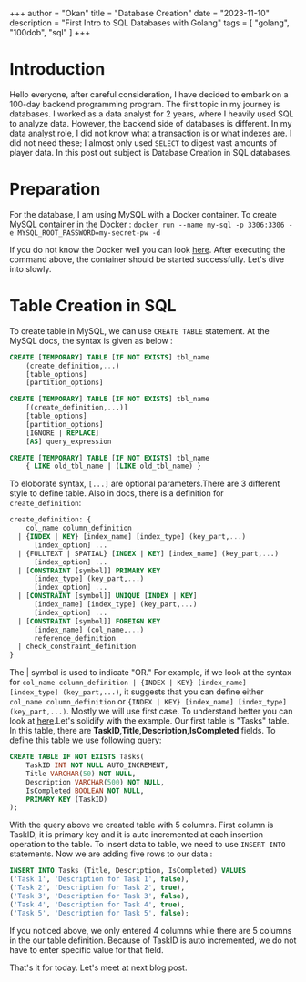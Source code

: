 +++
author = "Okan"
title = "Database Creation"
date = "2023-11-10"
description = "First Intro to SQL Databases with Golang"
tags = [
    "golang",
    "100dob",
    "sql"
]
+++

# Introduction

Hello everyone, after careful consideration, I have decided to embark on a 100-day backend programming program. The first topic in my journey is databases. I worked as a data analyst for 2 years, where I heavily used SQL to analyze data. However, the backend side of databases is different. In my data analyst role, I did not know what a transaction is or what indexes are. I did not need these; I almost only used `SELECT` to digest vast amounts of player data. In this post out subject is Database Creation in SQL databases.

# Preparation

For the database, I am using MySQL with a Docker container. To create MySQL container in the Docker : 
`docker run --name my-sql -p 3306:3306 -e MYSQL_ROOT_PASSWORD=my-secret-pw -d`

If you do not know the Docker well you can look [here](https://docs.docker.com/language/golang/). After executing the command above, the container should be started successfully. Let's dive into slowly.

# Table Creation in SQL 

To create table in MySQL, we can use `CREATE TABLE` statement. At the MySQL docs, the syntax is given as below :

```sql
CREATE [TEMPORARY] TABLE [IF NOT EXISTS] tbl_name
    (create_definition,...)
    [table_options]
    [partition_options]

CREATE [TEMPORARY] TABLE [IF NOT EXISTS] tbl_name
    [(create_definition,...)]
    [table_options]
    [partition_options]
    [IGNORE | REPLACE]
    [AS] query_expression

CREATE [TEMPORARY] TABLE [IF NOT EXISTS] tbl_name
    { LIKE old_tbl_name | (LIKE old_tbl_name) }
```
To eloborate syntax, `[...]` are optional parameters.There are 3 different style to define table. Also in docs, there is a definition for `create_definition`: 
```sql
create_definition: {
    col_name column_definition
  | {INDEX | KEY} [index_name] [index_type] (key_part,...)
      [index_option] ...
  | {FULLTEXT | SPATIAL} [INDEX | KEY] [index_name] (key_part,...)
      [index_option] ...
  | [CONSTRAINT [symbol]] PRIMARY KEY
      [index_type] (key_part,...)
      [index_option] ...
  | [CONSTRAINT [symbol]] UNIQUE [INDEX | KEY]
      [index_name] [index_type] (key_part,...)
      [index_option] ...
  | [CONSTRAINT [symbol]] FOREIGN KEY
      [index_name] (col_name,...)
      reference_definition
  | check_constraint_definition
}
```

The | symbol is used to indicate "OR." For example, if we look at the syntax for `col_name column_definition | {INDEX | KEY} [index_name] [index_type] (key_part,...)`, it suggests that you can define either `col_name column_definition` or `{INDEX | KEY} [index_name] [index_type] (key_part,...)`. Mostly we will use first case. To understand better you can look at [here](https://dev.mysql.com/doc/refman/8.0/en/create-table.html).Let's solidify with the example. Our first table is "Tasks" table. In this table, there are **TaskID,Title,Description,IsCompleted** fields. To define this table we use following query:

```sql
CREATE TABLE IF NOT EXISTS Tasks(
    TaskID INT NOT NULL AUTO_INCREMENT,
    Title VARCHAR(50) NOT NULL,
    Description VARCHAR(500) NOT NULL,
    IsCompleted BOOLEAN NOT NULL,
    PRIMARY KEY (TaskID)
);
```
With the query above we created table with 5 columns. First column is TaskID, it is primary key and it is auto incremented at each insertion operation to the table. To insert data to table, we need to use `INSERT INTO` statements. Now we are adding five rows to our data :
```sql
INSERT INTO Tasks (Title, Description, IsCompleted) VALUES
('Task 1', 'Description for Task 1', false),
('Task 2', 'Description for Task 2', true),
('Task 3', 'Description for Task 3', false),
('Task 4', 'Description for Task 4', true),
('Task 5', 'Description for Task 5', false);
```
If you noticed above, we only entered 4 columns while there are 5 columns in the our table definition. Because of TaskID is auto incremented, we do not have to enter specific value for that field.

That's it for today. Let's meet at next blog post.